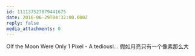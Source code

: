 ```yaml
---
id: 111137527879441675
date: 2016-06-29T04:32:00.000Z
reply: false
media_attachments: 0
---
```


OIf the Moon Were Only 1 Pixel - A tediousl... 假如月亮只有一个像素那么大 ​​​​

